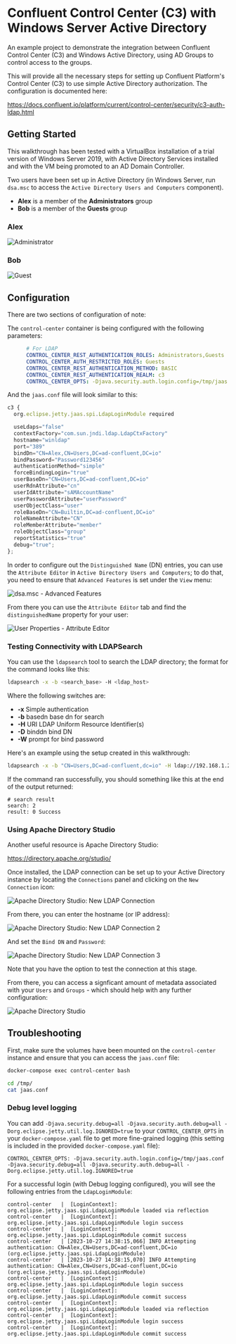# Confluent Control Center (C3) with Windows Server Active Directory

An example project to demonstrate the integration between Confluent Control Center (C3) and Windows Active Directory, using AD Groups to control access to the groups.

This will provide all the necessary steps for setting up Confluent Platform's Control Center (C3) to use simple Active Directory authorization.  The configuration is documented here:

<https://docs.confluent.io/platform/current/control-center/security/c3-auth-ldap.html>

## Getting Started

This walkthrough has been tested with a VirtualBox installation of a trial version of Windows Server 2019, with Active Directory Services installed and with the VM being promoted to an AD Domain Controller.

Two users have been set up in Active Directory (in Windows Server, run `dsa.msc` to access the `Active Directory Users and Computers` component).  

- **Alex** is a member of the **Administrators** group
- **Bob** is a member of the **Guests** group

### Alex

![Administrator](img/admin.png)

### Bob

![Guest](img/guest.png)

## Configuration

There are two sections of configuration of note:

The `control-center` container is being configured with the following parameters:

```yaml
      # For LDAP
      CONTROL_CENTER_REST_AUTHENTICATION_ROLES: Administrators,Guests
      CONTROL_CENTER_AUTH_RESTRICTED_ROLES: Guests
      CONTROL_CENTER_REST_AUTHENTICATION_METHOD: BASIC
      CONTROL_CENTER_REST_AUTHENTICATION_REALM: c3
      CONTROL_CENTER_OPTS: -Djava.security.auth.login.config=/tmp/jaas.conf
```

And the `jaas.conf` file will look similar to this:

```javascript
c3 {
  org.eclipse.jetty.jaas.spi.LdapLoginModule required

  useLdaps="false"
  contextFactory="com.sun.jndi.ldap.LdapCtxFactory"
  hostname="winldap"
  port="389"
  bindDn="CN=Alex,CN=Users,DC=ad-confluent,DC=io"
  bindPassword="Password123456"
  authenticationMethod="simple"
  forceBindingLogin="true"
  userBaseDn="CN=Users,DC=ad-confluent,DC=io"
  userRdnAttribute="cn"
  userIdAttribute="sAMAccountName"
  userPasswordAttribute="userPassword"
  userObjectClass="user" 
  roleBaseDn="CN=Builtin,DC=ad-confluent,DC=io"
  roleNameAttribute="CN"
  roleMemberAttribute="member" 
  roleObjectClass="group"
  reportStatistics="true"
  debug="true";
};
```

In order to configure out the `Distinguished Name` (DN) entries, you can use the `Attribute Editor` in `Active Directory Users and Computers`; to do that, you need to ensure that `Advanced Features` is set under the `View` menu:

![dsa.msc - Advanced Features](img/advanced-features.png)

From there you can use the `Attribute Editor` tab and find the `distinguishedName` property for your user:

![User Properties - Attribute Editor](img/user-properties.png)

### Testing Connectivity with LDAPSearch

You can use the `ldapsearch` tool to search the LDAP directory; the format for the command looks like this:

```bash
ldapsearch -x -b <search_base> -H <ldap_host>
```

Where the following switches are:

- **-x**         Simple authentication
- **-b** basedn  base dn for search
- **-H** URI     LDAP Uniform Resource Identifier(s)
- **-D** binddn  bind DN
- **-W**         prompt for bind password

Here's an example using the setup created in this walkthrough:

```bash
ldapsearch -x -b "CN=Users,DC=ad-confluent,dc=io" -H ldap://192.168.1.236 -D "cn=Alex,CN=Users,DC=ad-confluent,DC=io" -W
```

If the command ran successfully, you should something like this at the end of the output returned:

```
# search result
search: 2
result: 0 Success
```

### Using Apache Directory Studio

Another useful resource is Apache Directory Studio:

<https://directory.apache.org/studio/>

Once installed, the LDAP connection can be set up to your Active Directory instance by locating the `Connections` panel and clicking on the `New Connection` icon:

![Apache Directory Studio: New LDAP Connection](img/connections.png)

From there, you can enter the hostname (or IP address):

![Apache Directory Studio: New LDAP Connection 2](img/new-ldap-conn.png)

And set the `Bind DN` and `Password`:

![Apache Directory Studio: New LDAP Connection 3](img/connn2.png)

Note that you have the option to test the connection at this stage.

From there, you can access a signficant amount of metadata associated with your `Users` and `Groups` - which should help with any further configuration:

![Apache Directory Studio](img/directorystudio.png)

## Troubleshooting

First, make sure the volumes have been mounted on the `control-center` instance and ensure that you can access the `jaas.conf` file:

```bash
docker-compose exec control-center bash
```

```bash
cd /tmp/
cat jaas.conf
```

### Debug level logging

You can add `-Djava.security.debug=all -Djava.security.auth.debug=all -Dorg.eclipse.jetty.util.log.IGNORED=true` to your `CONTROL_CENTER_OPTS` in your `docker-compose.yaml` file to get more fine-grained logging (this setting is included in the provided `docker-compose.yaml` file):

```properties
CONTROL_CENTER_OPTS: -Djava.security.auth.login.config=/tmp/jaas.conf -Djava.security.debug=all -Djava.security.auth.debug=all -Dorg.eclipse.jetty.util.log.IGNORED=true
```

For a successful login (with Debug logging configured), you will see the following entries from the `LdapLoginModule`:

```log
control-center   | 	[LoginContext]: org.eclipse.jetty.jaas.spi.LdapLoginModule loaded via reflection
control-center   | 	[LoginContext]: org.eclipse.jetty.jaas.spi.LdapLoginModule login success
control-center   | 	[LoginContext]: org.eclipse.jetty.jaas.spi.LdapLoginModule commit success
control-center   | [2023-10-27 14:38:15,066] INFO Attempting authentication: CN=Alex,CN=Users,DC=ad-confluent,DC=io (org.eclipse.jetty.jaas.spi.LdapLoginModule)
control-center   | [2023-10-27 14:38:15,070] INFO Attempting authentication: CN=Alex,CN=Users,DC=ad-confluent,DC=io (org.eclipse.jetty.jaas.spi.LdapLoginModule)
control-center   | 	[LoginContext]: org.eclipse.jetty.jaas.spi.LdapLoginModule login success
control-center   | 	[LoginContext]: org.eclipse.jetty.jaas.spi.LdapLoginModule commit success
control-center   | 	[LoginContext]: org.eclipse.jetty.jaas.spi.LdapLoginModule loaded via reflection
control-center   | 	[LoginContext]: org.eclipse.jetty.jaas.spi.LdapLoginModule login success
control-center   | 	[LoginContext]: org.eclipse.jetty.jaas.spi.LdapLoginModule commit success
```
